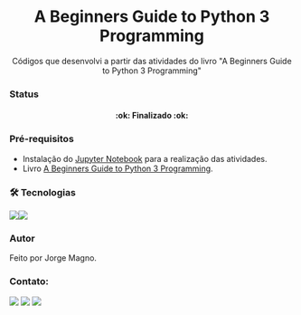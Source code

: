 <h1 align="center">A Beginners Guide to Python 3 Programming</h1>

<p align="center">Códigos que desenvolvi a partir das atividades do livro "A Beginners Guide to Python 3 Programming"</p>

### Status
<h4 align="center"> 
	:ok: Finalizado :ok:
</h4>

### Pré-requisitos
- Instalação do [Jupyter Notebook](https://jupyter.org/install) para a realização das atividades.
- Livro [A Beginners Guide to Python 3 Programming](https://link.springer.com/book/10.1007/978-3-030-20290-3).

### 🛠 Tecnologias
<img src="https://img.shields.io/badge/Python-FFD43B?style=for-the-badge&logo=python&logoColor=darkgreen "/><img src="https://img.shields.io/badge/Jupyter-F37626.svg?&style=for-the-badge&logo=Jupyter&logoColor=white" />
### Autor
Feito por Jorge Magno.

### Contato:
[<img src="https://img.shields.io/badge/linkedin-%230077B5.svg?&style=for-the-badge&logo=linkedin&logoColor=white" />](https://www.linkedin.com/in/jorge-magno-lopes-moraes-381a19174/) 
[<img src = "https://img.shields.io/badge/instagram-%23E4405F.svg?&style=for-the-badge&logo=instagram&logoColor=white">](https://www.instagram.com/jorgepierrot/?hl=pt-br) 
[<img src = "https://img.shields.io/badge/facebook-%231877F2.svg?&style=for-the-badge&logo=facebook&logoColor=white">](https://www.facebook.com/jorge.magno.7)


